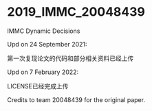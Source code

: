 # 2019_IMMC_20048439

IMMC Dynamic Decisions

Upd on 24 September 2021:

第一次复现论文的代码和部分相关资料已经上传

Upd on 7 February 2022:

LICENSE已经完成上传

Credits to team 20048439 for the original paper.
